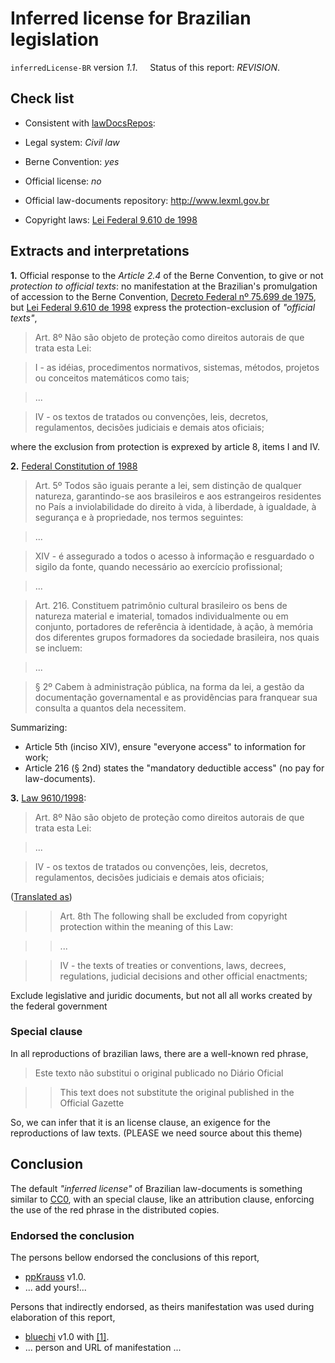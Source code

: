 # Inferred license for Brazilian legislation
`inferredLicense-BR` version *1.1*. &nbsp;&nbsp;&nbsp; Status of this report: *REVISION*.

## Check list
* Consistent with [lawDocsRepos](https://github.com/ppKrauss/openCitation/blob/master/data/lawDocsRepos.csv):

 * Legal system: *Civil law*

 * Berne Convention: *yes*

 * Official license: *no*

 * Official law-documents repository: http://www.lexml.gov.br

* Copyright laws: [Lei Federal 9.610 de 1998](http://www.lexml.gov.br/urn/urn:lex:br:federal:lei:1998-02-19;9610)

## Extracts and interpretations

**1.** Official response to the *Article 2.4* of the Berne Convention, to give or not *protection to official texts*: no manifestation at the Brazilian's promulgation of accession to the Berne Convention, [Decreto Federal nº 75.699 de 1975](http://www.lexml.gov.br/urn/urn:lex:br:federal:decreto:1975-05-06;75699),  but [Lei Federal 9.610 de 1998](http://www.lexml.gov.br/urn/urn:lex:br:federal:lei:1998-02-19;9610) express the protection-exclusion of *"official texts"*,

>  Art. 8º Não são objeto de proteção como direitos autorais de que trata esta Lei:

> I - as idéias, procedimentos normativos, sistemas, métodos, projetos ou conceitos matemáticos como tais;

> ...

> IV - os textos de tratados ou convenções, leis, decretos, regulamentos, decisões judiciais e demais atos oficiais;

where the exclusion from protection is exprexed by article 8, items I and IV.

**2.** [Federal Constitution of 1988](http://www.lexml.gov.br/urn/urn:lex:br:federal:constituicao:1988-10-05;1988)

> Art. 5º Todos são iguais perante a lei, sem distinção de qualquer natureza, garantindo-se aos brasileiros e aos estrangeiros residentes no País a inviolabilidade do direito à vida, à liberdade, à igualdade, à segurança e à propriedade, nos termos seguintes:

>  ...

> XIV - é assegurado a todos o acesso à informação e resguardado o sigilo da fonte, quando necessário ao exercício profissional; 

>  ...

>  Art. 216. Constituem patrimônio cultural brasileiro os bens de natureza material e imaterial, tomados individualmente ou em conjunto, portadores de referência à identidade, à ação, à memória dos diferentes grupos formadores da sociedade brasileira, nos quais se incluem: 

> ...

>  § 2º Cabem à administração pública, na forma da lei, a gestão da documentação governamental e as providências para franquear sua consulta a quantos dela necessitem. 

Summarizing: 
* Article 5th (inciso XIV), ensure "everyone access" to information for work;
* Article 216 (§ 2nd) states the "mandatory deductible access" (no pay for law-documents).


**3.** [Law 9610/1998](http://www.lexml.gov.br/urn/urn:lex:br:federal:lei:1998-02-19;9610):

>  Art. 8º Não são objeto de proteção como direitos autorais de que trata esta Lei:

> ...

> IV - os textos de tratados ou convenções, leis, decretos, regulamentos, decisões judiciais e demais atos oficiais;

([Translated as](http://english.tse.jus.br/arquivos/federal-constitution))

>> Art. 8th The following shall be excluded from copyright protection within the meaning of this Law:

>> ...

>> IV - the texts of treaties or conventions, laws, decrees, regulations, judicial decisions and other official enactments;

Exclude legislative and juridic documents, but not all all works created by the federal government

### Special clause
In all reproductions of brazilian laws, there are a well-known red phrase,

> Este texto não substitui o original publicado no Diário Oficial

>  > This text does not substitute the original published in the Official Gazette

So, we can infer  that it is an license clause, an exigence for  the reproductions of law texts. (PLEASE we need source about this theme) 

## Conclusion

The default *"inferred license"* of Brazilian law-documents is something similar to [CC0](https://creativecommons.org/publicdomain/zero/1.0/legalcode),  with an special clause, like an attribution clause, enforcing the use of the red phrase in the distributed copies.

### Endorsed the conclusion
The persons bellow endorsed the conclusions of this report,
* [ppKrauss](https://github.com/ppKrauss) v1.0.
* ... add yours!...

Persons that indirectly endorsed, as theirs manifestation was used during elaboration of this report,
* [bluechi](https://github.com/bluechi) v1.0 with [[1]](https://github.com/okfn/opendefinition/issues/114#issuecomment-122265499).
* ... person and URL of manifestation ...

